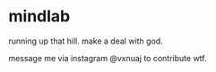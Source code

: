 # mindlab
running up that hill. make a deal with god.

message me via instagram @vxnuaj to contribute
wtf.